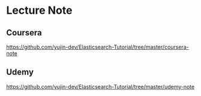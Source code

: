 # Lecture Note

## Coursera
https://github.com/yujin-dev/Elasticsearch-Tutorial/tree/master/coursera-note

## Udemy
https://github.com/yujin-dev/Elasticsearch-Tutorial/tree/master/udemy-note